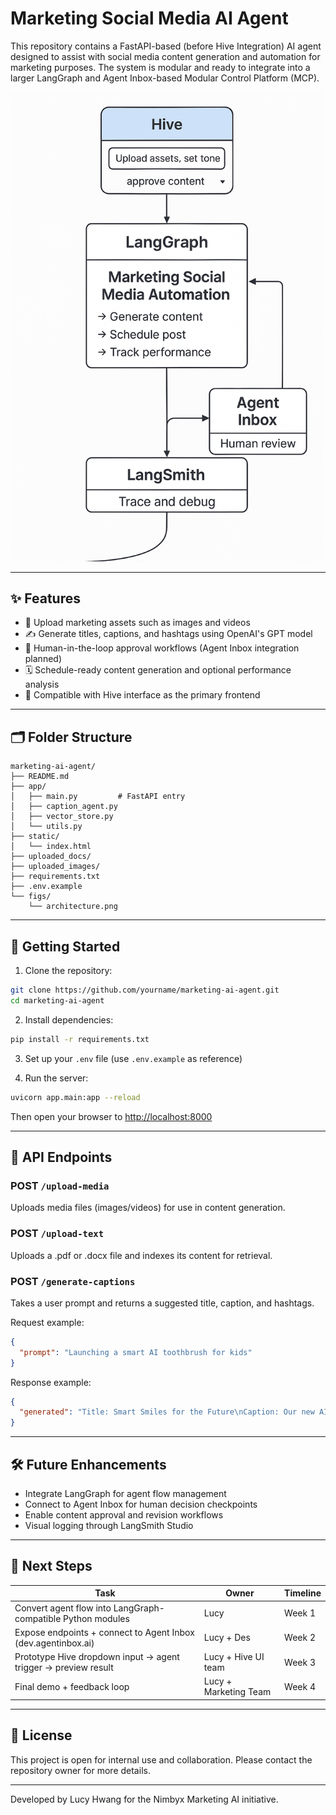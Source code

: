 # Marketing Social Media AI Agent

This repository contains a FastAPI-based (before Hive Integration) AI agent designed to assist with social media content generation and automation for marketing purposes. The system is modular and ready to integrate into a larger LangGraph and Agent Inbox-based Modular Control Platform (MCP).

<img src="figs/architecture.png" alt="Architecture" width="500"/>

---

## ✨ Features

- 📁 Upload marketing assets such as images and videos
- ✍️ Generate titles, captions, and hashtags using OpenAI's GPT model
- 🧠 Human-in-the-loop approval workflows (Agent Inbox integration planned)
- 🗓️ Schedule-ready content generation and optional performance analysis
- 🧩 Compatible with Hive interface as the primary frontend

---

## 🗂️ Folder Structure

```
marketing-ai-agent/
├── README.md
├── app/
│   ├── main.py         # FastAPI entry
│   ├── caption_agent.py
│   ├── vector_store.py
│   └── utils.py
├── static/
│   └── index.html
├── uploaded_docs/
├── uploaded_images/
├── requirements.txt
├── .env.example
└── figs/
    └── architecture.png
```

---

## 🚀 Getting Started

1. Clone the repository:

```bash
git clone https://github.com/yourname/marketing-ai-agent.git
cd marketing-ai-agent
```

2. Install dependencies:

```bash
pip install -r requirements.txt
```

3. Set up your `.env` file (use `.env.example` as reference)

4. Run the server:

```bash
uvicorn app.main:app --reload
```

Then open your browser to [http://localhost:8000](http://localhost:8000)

---

## 📡 API Endpoints

### POST `/upload-media`

Uploads media files (images/videos) for use in content generation.

### POST `/upload-text`

Uploads a .pdf or .docx file and indexes its content for retrieval.

### POST `/generate-captions`

Takes a user prompt and returns a suggested title, caption, and hashtags.

Request example:

```json
{
  "prompt": "Launching a smart AI toothbrush for kids"
}
```

Response example:

```json
{
  "generated": "Title: Smart Smiles for the Future\nCaption: Our new AI toothbrush makes dental care easy and fun.\nHashtags: #SmartSmile #KidsHealth #AIToothbrush"
}
```

---

## 🛠️ Future Enhancements

- Integrate LangGraph for agent flow management
- Connect to Agent Inbox for human decision checkpoints
- Enable content approval and revision workflows
- Visual logging through LangSmith Studio

---

## 📌 Next Steps

| Task | Owner | Timeline |
|------|-------|----------|
| Convert agent flow into LangGraph-compatible Python modules | Lucy | Week 1 |
| Expose endpoints + connect to Agent Inbox (dev.agentinbox.ai) | Lucy + Des | Week 2 |
| Prototype Hive dropdown input → agent trigger → preview result | Lucy + Hive UI team | Week 3 |
| Final demo + feedback loop | Lucy + Marketing Team | Week 4 |

---

## 📄 License

This project is open for internal use and collaboration. Please contact the repository owner for more details.

---

Developed by Lucy Hwang for the Nimbyx Marketing AI initiative.
